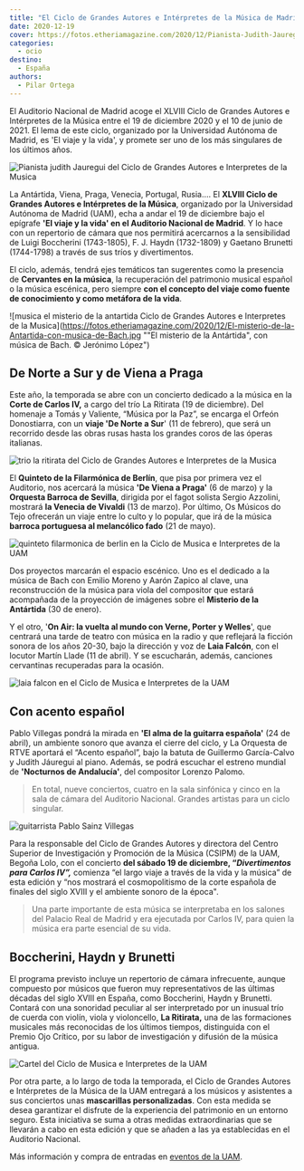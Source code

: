 ```yaml
---
title: "El Ciclo de Grandes Autores e Intérpretes de la Música de Madrid 2020/21 se centra en el viaje y la vida"
date: 2020-12-19
cover: https://fotos.etheriamagazine.com/2020/12/Pianista-Judith-Jauregui.jpg
categories: 
  - ocio
destino: 
  - España
authors: 
  - Pilar Ortega
---
```


El Auditorio Nacional de Madrid acoge el XLVIII Ciclo de Grandes Autores e Intérpretes de la Música entre el 19 de diciembre 2020 y el 10 de junio de 2021. El lema de este ciclo, organizado por la Universidad Autónoma de Madrid, es 'El viaje y la vida', y promete ser uno de los más singulares de los últimos años.

![Pianista judith Jauregui del Ciclo de Grandes Autores e Interpretes de la Musica](https://fotos.etheriamagazine.com/2020/12/Pianista-Judith-Jauregui.jpg "La pianista Judith Jáuregui tocará con la Orquesta de RTVE.")

La Antártida, Viena, Praga, Venecia, Portugal, Rusia…. El **XLVIII Ciclo de Grandes 
Autores e Intérpretes de la Música**, organizado por la Universidad Autónoma de Madrid 
(UAM), echa a andar el 19 de diciembre bajo el epígrafe **'El viaje y la vida' en el 
Auditorio Nacional de Madrid**. Y lo hace con un repertorio de cámara que nos permitirá 
acercarnos a la sensibilidad de Luigi Boccherini (1743-1805), F. J. Haydn (1732-1809) y 
Gaetano Brunetti (1744-1798) a través de sus tríos y divertimentos. 

El ciclo, además, tendrá ejes temáticos tan sugerentes como la presencia de **Cervantes 
en la música**, la recuperación del patrimonio musical español o la música escénica, 
pero siempre **con el concepto del viaje como fuente de conocimiento y como metáfora de 
la vida**. 

![musica el misterio de la antartida Ciclo de Grandes Autores e Interpretes de la Musica](https://fotos.etheriamagazine.com/2020/12/El-misterio-de-la-Antartida-con-musica-de-Bach.jpg ""El misterio de la Antártida", con música de Bach. © Jerónimo López")

## De Norte a Sur y de Viena a Praga

Este año, la temporada se abre con un concierto dedicado a la música en la **Corte de 
Carlos IV,** a cargo del trío La Ritirata (19 de diciembre). Del homenaje a Tomás y 
Valiente, “Música por la Paz”, se encarga el Orfeón Donostiarra, con un **viaje 'De 
Norte a Sur**' (11 de febrero), que será un recorrido desde las obras rusas hasta los 
grandes coros de las óperas italianas. 

![trio la ritirata del Ciclo de Grandes Autores e Interpretes de la Musica](https://fotos.etheriamagazine.com/2020/12/La-Ritirata.jpg "El trío La Ritirata inaugura el ciclo el 19 de diciembre.")

El **Quinteto de la Filarmónica de Berlín**, que pisa por primera vez el Auditorio, nos 
acercará la música **'De Viena a Praga'** (6 de marzo) y la **Orquesta Barroca de 
Sevilla**, dirigida por el fagot solista Sergio Azzolini, mostrará **la Venecia de 
Vivaldi** (13 de marzo). Por último, Os Músicos do Tejo ofrecerán un viaje entre lo 
culto y lo popular, que irá de la música **barroca portuguesa al melancólico fado** (21 
de mayo). 

![quinteto filarmonica de berlin en la Ciclo de Musica e Interpretes de la UAM](https://fotos.etheriamagazine.com/2020/12/Quinteto-de-la-Filarmonica-de-Berlin.jpg "El Quinteto de la Filarmónica de Berlín nos llevará de Viena a Praga.")

Dos proyectos marcarán el espacio escénico. Uno es el dedicado a la música de Bach con 
Emilio Moreno y Aarón Zapico al clave, una reconstrucción de la música para viola del 
compositor que estará acompañada de la proyección de imágenes sobre el **Misterio de la 
Antártida** (30 de enero). 

Y el otro, '**On Air: la vuelta al mundo con Verne, Porter y Welles**', que centrará una 
tarde de teatro con música en la radio y que reflejará la ficción sonora de los años 
20-30, bajo la dirección y voz de **Laia Falcón**, con el locutor Martín Llade (11 de 
abril). Y se escucharán, además, canciones cervantinas recuperadas para la ocasión. 

![laia falcon en el Ciclo de Musica e Interpretes de la UAM](https://fotos.etheriamagazine.com/2020/12/Soprano-Laia-Falcon.jpg "La soprano Laia Falcón actuará el 11 de abril de 2021.")

## Con acento español

Pablo Villegas pondrá la mirada en **'El alma de la guitarra española'** (24 de abril), 
un ambiente sonoro que avanza el cierre del ciclo, y La Orquesta de RTVE aportará el 
“Acento español”, bajo la batuta de Guillermo García-Calvo y Judith Jáuregui al piano. 
Además, se podrá escuchar el estreno mundial de **'Nocturnos de Andalucía'**, del 
compositor Lorenzo Palomo. 

> En total, nueve conciertos, cuatro en la sala sinfónica y cinco en la sala de cámara del 
> Auditorio Nacional. Grandes artistas para un ciclo singular. 

![guitarrista Pablo Sainz Villegas](https://fotos.etheriamagazine.com/2020/12/guitarrista-Pablo-Sainz-Villegas.jpg "El guitarrista Pablo Sáinz Villegas tocará el 24 de abril de 2021.")

Para la responsable del Ciclo de Grandes Autores y directora del Centro Superior de 
Investigación y Promoción de la Música (CSIPM) de la UAM, Begoña Lolo, con el concierto 
**del sábado 19 de diciembre, “_Divertimentos para Carlos IV”,_** comienza “el largo 
viaje a través de la vida y la música” de esta edición y “nos mostrará el cosmopolitismo 
de la corte española de finales del siglo XVIII y el ambiente sonoro de la época". 

> Una parte importante de esta música se interpretaba en los salones del Palacio Real de 
> Madrid y era ejecutada por Carlos IV, para quien la música era parte esencial de su 
> vida. 

## Boccherini, Haydn y Brunetti

El programa previsto incluye un repertorio de cámara infrecuente, aunque compuesto por 
músicos que fueron muy representativos de las últimas décadas del siglo XVIII en España, 
como Boccherini, Haydn y Brunetti. Contará con una sonoridad peculiar al ser 
interpretado por un inusual trío de cuerda con violín, viola y violoncello, **La 
Ritirata,** una de las formaciones musicales más reconocidas de los últimos tiempos, 
distinguida con el Premio Ojo Crítico, por su labor de investigación y difusión de la 
música antigua. 

![Cartel del Ciclo de Musica e Interpretes de la UAM](https://fotos.etheriamagazine.com/2020/12/Cartel-del-Ciclo-de-Musica-e-Interpretes-de-la-UAM.jpg "Cartel del Ciclo de Música e Intérpretes de la UAM.")

Por otra parte, a lo largo de toda la temporada, el Ciclo de Grandes Autores e 
Intérpretes de la Música de la UAM entregará a los músicos y asistentes a sus conciertos 
unas **mascarillas personalizadas**. Con esta medida se desea garantizar el disfrute de 
la experiencia del patrimonio en un entorno seguro. Esta iniciativa se suma a otras 
medidas extraordinarias que se llevarán a cabo en esta edición y que se añaden a las ya 
establecidas en el Auditorio Nacional. 

Más información y compra de entradas en [eventos de la 
UAM](https://eventos.uam.es/52021/detail/xlviii-ciclo-de-grandes-autores-e-interpretes-de-la-musica.html).
